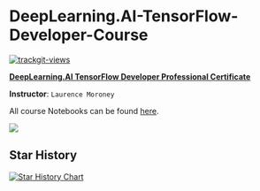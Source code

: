 # DeepLearning.AI-TensorFlow-Developer-Course       <a href="https://trackgit.com">
 
<img src="https://us-central1-trackgit-analytics.cloudfunctions.net/token/ping/km28c7uw39328ia9fgik" alt="trackgit-views" />
</a>


**[DeepLearning.AI TensorFlow Developer Professional Certificate](https://www.coursera.org/specializations/tensorflow-in-practice)**


**Instructor**: `Laurence Moroney`


All course Notebooks can be found [here](https://github.com/lmoroney/dlaicourse).

<kbd><img src="https://github.com/MaheshBabu11/DeepLearning.AI-TensorFlow-Developer-Course/blob/main/DeepLearning.AI%20TensorFlow%20Developer%20Course%20Certificate.png" /></kbd>

## Star History

<a href="https://star-history.com/#MaheshBabu11/DeepLearning.AI-TensorFlow-Developer-Course&Date">
 <picture>
   <source media="(prefers-color-scheme: dark)" srcset="https://api.star-history.com/svg?repos=MaheshBabu11/DeepLearning.AI-TensorFlow-Developer-Course&type=Date&theme=dark" />
   <source media="(prefers-color-scheme: light)" srcset="https://api.star-history.com/svg?repos=MaheshBabu11/DeepLearning.AI-TensorFlow-Developer-Course&type=Date" />
   <img alt="Star History Chart" src="https://api.star-history.com/svg?repos=MaheshBabu11/DeepLearning.AI-TensorFlow-Developer-Course&type=Date" />
 </picture>
</a>
